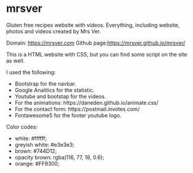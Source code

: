 # mrsver

<!DOCTYPE html>
<html>
<body>

Gluten free recipes website with videos. Everything, including website, photos and videos created by Mrs Ver.

Domain: https://mrsver.com
Github page:https://mrsver.github.io/mrsver/

This is a HTML website with CSS, but you can find some script on the site as well.

I used the following:
<ul>
    <li>Bootstrap for the navbar.</li>
    <li>Google Analitics for the statistic.</li>
    <li>Youtube and bootstap for the videos.</li>
    <li>For the animations: https://daneden.github.io/animate.css/</li>
    <li>For the contact form: https://postmail.invotes.com/</li>
    <li>Fontawesome5 for the footer youtube logo.</li>
</ul>

Color codes:
<ul>
    <li>white: #ffffff;</li>
    <li>greyish white: #e3e3e3;</li>
    <li>brown: #744D12;</li>
    <li>opacity brown: rgba(116, 77, 18, 0.6);</li>
    <li>orange: #FF9300;</li>
</ul>

</body>
</html>
